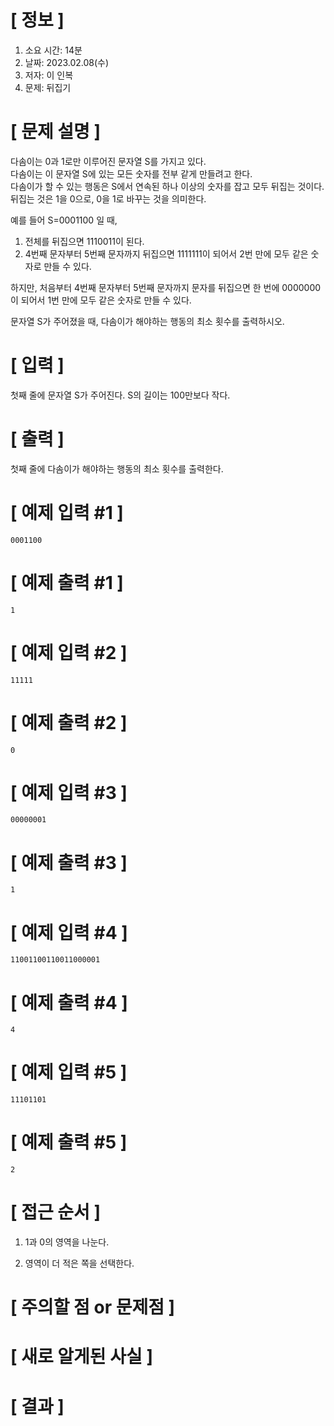# **[ 정보 ]**
1. 소요 시간: 14분
2. 날짜: 2023.02.08(수)
3. 저자: 이 인복
4. 문제: 뒤집기

# **[ 문제 설명 ]**
다솜이는 0과 1로만 이루어진 문자열 S를 가지고 있다.  
다솜이는 이 문자열 S에 있는 모든 숫자를 전부 같게 만들려고 한다.  
다솜이가 할 수 있는 행동은 S에서 연속된 하나 이상의 숫자를 잡고 모두 뒤집는 것이다.  
뒤집는 것은 1을 0으로, 0을 1로 바꾸는 것을 의미한다.

예를 들어 S=0001100 일 때,

1. 전체를 뒤집으면 1110011이 된다.
2. 4번째 문자부터 5번째 문자까지 뒤집으면 1111111이 되어서 2번 만에 모두 같은 숫자로 만들 수 있다.

하지만, 처음부터 4번째 문자부터 5번째 문자까지 문자를 뒤집으면 한 번에 0000000이 되어서 1번 만에 모두 같은 숫자로 만들 수 있다.

문자열 S가 주어졌을 때, 다솜이가 해야하는 행동의 최소 횟수를 출력하시오.

# **[ 입력 ]**
첫째 줄에 문자열 S가 주어진다. S의 길이는 100만보다 작다.

# **[ 출력 ]**
첫째 줄에 다솜이가 해야하는 행동의 최소 횟수를 출력한다.

# **[ 예제 입력 #1 ]**
    0001100
# **[ 예제 출력 #1 ]**
    1
# **[ 예제 입력 #2 ]**
    11111
# **[ 예제 출력 #2 ]**
    0
# **[ 예제 입력 #3 ]**
    00000001
# **[ 예제 출력 #3 ]**
    1
# **[ 예제 입력 #4 ]**
    11001100110011000001
# **[ 예제 출력 #4 ]**
    4
# **[ 예제 입력 #5 ]**
    11101101
# **[ 예제 출력 #5 ]**
    2

# **[ 접근 순서 ]**
1. 1과 0의 영역을 나눈다.

2. 영역이 더 적은 쪽을 선택한다.

# **[ 주의할 점 or 문제점 ]**

# **[ 새로 알게된 사실 ]**

# **[ 결과 ]**
